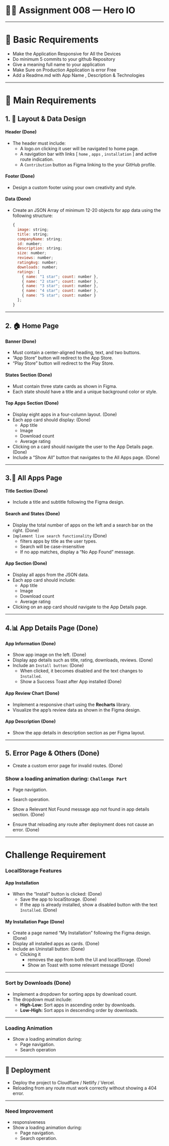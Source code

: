 # 🦸‍♂️ Assignment 008 — Hero IO


---

# 🐣 Basic Requirements

- Make the Application Responsive for All the Devices
- Do minimum 5 commits to your github Repository
- Give a meaning full name to your application
- Make Sure on Production Application is error Free
- Add a Readme.md with App Name , Description & Technologies

---

# 🔧 Main Requirements

## 1. 🧱 Layout & Data Design

#### Header (Done)

- The header must include:
  - A logo.on clicking it user will be navigated to home page.
  - A navigation bar with links [ `home` , `apps` , `installation` ] and active route indication.
  - A `Contribution` button as Figma linking to the your GitHub profile.

#### Footer (Done)

- Design a custom footer using your own creativity and style.

#### Data (Done)

- Create an JSON Array of minimum 12-20 objects for app data using the following structure:
  ```js
  {
    image: string;
    title: string;
    companyName: string;
    id: number;
    description: string;
    size: number;
    reviews: number;
    ratingAvg: number;
    downloads: number;
    ratings: [
      { name: "1 star"; count: number },
      { name: "2 star"; count: number },
      { name: "3 star"; count: number },
      { name: "4 star"; count: number },
      { name: "5 star"; count: number }
    ];
  }
  ```

---

## 2. 🏠 Home Page

#### Banner (Done)

- Must contain a center-aligned heading, text, and two buttons.
- “App Store” button will redirect to the App Store.
- “Play Store” button will redirect to the Play Store.

#### States Section (Done)

- Must contain three state cards as shown in Figma.
- Each state should have a title and a unique background color or style.

#### Top Apps Section (Done)

- Display eight apps in a four-column layout. (Done)
- Each app card should display: (Done)
  - App title
  - Image
  - Download count
  - Average rating
- Clicking on a card should navigate the user to the App Details page. (Done)
- Include a “Show All” button that navigates to the All Apps page. (Done)

---

## 3.📱 All Apps Page

#### Title Section (Done)

- Include a title and subtitle following the Figma design.

#### Search and States (Done)

- Display the total number of apps on the left and a search bar on the right. (Done)
- `Implement live search functionality` (Done)
  - filters apps by title as the user types.
  - Search will be case-insensitive
  - If no app matches, display a “No App Found” message.

#### App Section (Done)

- Display all apps from the JSON data.
- Each app card should include:
  - App title
  - Image
  - Download count
  - Average rating
- Clicking on an app card should navigate to the App Details page.

---

## 4.📊 App Details Page (Done)

#### App Information (Done)

- Show app image on the left. (Done)
- Display app details such as title, rating, downloads, reviews. (Done)
- Include an `Install button`: (Done)
  - When clicked, it becomes disabled and the text changes to `Installed`.
  - Show a Success Toast after App installed (Done)

#### App Review Chart (Done)

- Implement a responsive chart using the **Recharts** library.
- Visualize the app’s review data as shown in the Figma design.

#### App Description (Done)

- Show the app details in description section as per Figma layout.

---

## 5. Error Page & Others (Done)

  - Create a custom error page for invalid routes. (Done)


### Show a loading animation during: `Challenge Part`  

  - Page navigation. 
  - Search operation.

- Show a Relevant Not Found message app not found in app details section. (Done)

- Ensure that reloading any route after deployment does not cause an error. (Done)

---

# Challenge Requirement

### LocalStorage Features

#### App Installation

- When the “Install” button is clicked: (Done)
  - Save the app to localStorage. (Done)
  - If the app is already installed, show a disabled button with the text `Installed`. (Done)

#### My Installation Page (Done)

- Create a page named “My Installation” following the Figma design. (Done)
- Display all installed apps as cards. (Done)
- Include an Uninstall button: (Done)
  - Clicking it
    - removes the app from both the UI and localStorage. (Done)
    - Show an Toast with some relevant message (Done)

---

### Sort by Downloads (Done)

- Implement a dropdown for sorting apps by download count.
- The dropdown must include:
  - **High-Low:** Sort apps in ascending order by downloads.
  - **Low-High:** Sort apps in descending order by downloads.

---

### Loading Animation

- Show a loading animation during: 
  - Page navigation. 
  - Search operation

---

## 🚀 Deployment

- Deploy the project to Cloudflare / Netlify / Vercel.
- Reloading from any route must work correctly without showing a 404 error.

---



### Need Improvement
  - responsiveness 
  - Show a loading animation during:
    - Page navigation. 
    - Search operation.